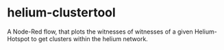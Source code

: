 # helium-clustertool
A Node-Red flow, that plots the witnesses of witnesses of a given Helium-Hotspot to get clusters within the helium network.
